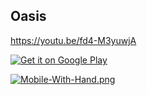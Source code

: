 ## Oasis

https://youtu.be/fd4-M3yuwjA

<a href='https://play.google.com/store/apps/details?id=com.rangedroid.javoh.oasis&pcampaignid=pcampaignidMKT-Other-global-all-co-prtnr-py-PartBadge-Mar2515-1'><img alt='Get it on Google Play' src='https://play.google.com/intl/en_us/badges/static/images/badges/en_badge_web_generic.png'/></a>


[![Mobile-With-Hand.png](https://i.postimg.cc/nzcxTHvC/Mobile-With-Hand.png)](https://postimg.cc/QBPvdZY3)
